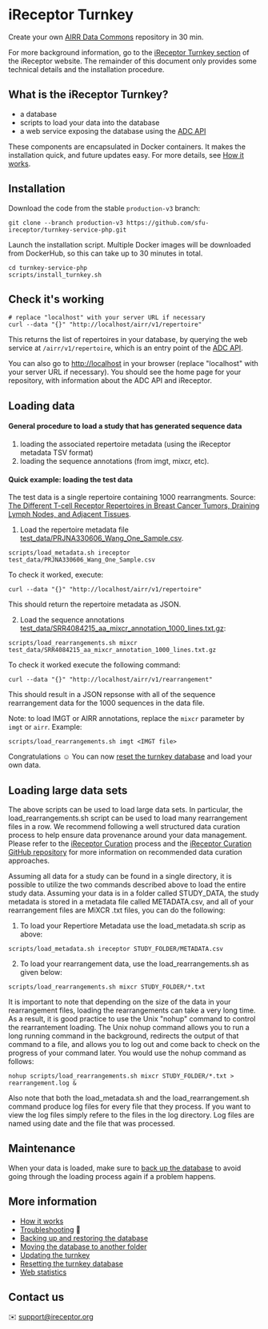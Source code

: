 # iReceptor Turnkey

Create your own [AIRR Data Commons](https://docs.airr-community.org/en/latest/api/adc.html#datacommons) repository in 30 min.

For more background information, go to the [iReceptor Turnkey section](http://www.ireceptor.org/repositories#turnkey) of the iReceptor website. The remainder of this document only provides some technical details and the installation procedure. 

## What is the iReceptor Turnkey?
- a database
- scripts to load your data into the database
- a web service exposing the database using the [ADC API](https://docs.airr-community.org/en/latest/api/adc_api.html)

These components are encapsulated in Docker containers. It makes the installation quick, and future updates easy. For more details, see [How it works](doc/how_it_works.md).

## Installation

Download the code from the stable `production-v3` branch:

```
git clone --branch production-v3 https://github.com/sfu-ireceptor/turnkey-service-php.git
```

Launch the installation script. Multiple Docker images will be downloaded from DockerHub, so this can take up to 30 minutes in total.

```
cd turnkey-service-php
scripts/install_turnkey.sh
```

## Check it's working

```
# replace "localhost" with your server URL if necessary
curl --data "{}" "http://localhost/airr/v1/repertoire"
```

This returns the list of repertoires in your database, by querying the web service at `/airr/v1/repertoire`, which is an entry point of the [ADC API](https://docs.airr-community.org/en/latest/api/adc_api.html).


You can also go to <http://localhost> in your browser (replace "localhost" with your server URL if necessary). You should see the home page for your repository, with information about the ADC API and iReceptor.


## Loading data

#### General procedure to load a study that has generated sequence data
1. loading the associated repertoire metadata (using the iReceptor metadata TSV format)
2. loading the sequence annotations (from imgt, mixcr, etc).

#### Quick example: loading the test data
The test data is a single repertoire containing 1000 rearrangments. Source: [The Different T-cell Receptor Repertoires in Breast Cancer Tumors, Draining Lymph Nodes, and Adjacent Tissues](https://www.ncbi.nlm.nih.gov/pubmed/28039161).

1. Load the repertoire metadata file [test_data/PRJNA330606_Wang_One_Sample.csv](test_data/PRJNA330606_Wang_One_Sample.csv).
```
scripts/load_metadata.sh ireceptor test_data/PRJNA330606_Wang_One_Sample.csv
```

To check it worked, execute:
```
curl --data "{}" "http://localhost/airr/v1/repertoire"
```

This should return the repertoire metadata as JSON.

2. Load the sequence annotations [test_data/SRR4084215_aa_mixcr_annotation_1000_lines.txt.gz](test_data/SRR4084215_aa_mixcr_annotation_1000_lines.txt.gz):
```
scripts/load_rearrangements.sh mixcr test_data/SRR4084215_aa_mixcr_annotation_1000_lines.txt.gz
```

To check it worked execute the following command:
```
curl --data "{}" "http://localhost/airr/v1/rearrangement"
```
This should result in a JSON repsonse with all of the sequence rearrangement data for the 1000 sequences in the data file.

Note: to load IMGT or AIRR annotations, replace the `mixcr` parameter by `imgt` or `airr`. Example:
```
scripts/load_rearrangements.sh imgt <IMGT file>
```

Congratulations :relaxed: You can now [reset the turnkey database](doc/resetting.md) and load your own data.

## Loading large data sets

The above scripts can be used to load large data sets. In particular, the load_rearrangements.sh script can be used to load many rearrangement files in a row. We recommend following a well structured data curation process to help ensure data provenance around your data management. Please refer to the [iReceptor Curation](http://www.ireceptor.org/curation) process and the [iReceptor Curation GitHub repository](https://github.com/sfu-ireceptor/dataloading-curation/tree/master) for more information on recommended data curation approaches.

Assuming all data for a study can be found in a single directory, it is possible to utilize the two commands described above to load the entire study data. Assuming your data is in a folder called STUDY_DATA, the study metadata is stored in a metadata file called METADATA.csv, and all of your rearrangement files are MiXCR .txt files, you can do the following:

1. To load your Repertiore Metadata use the load_metadata.sh scrip as above:

```
scripts/load_metadata.sh ireceptor STUDY_FOLDER/METADATA.csv
```

2. To load your rearrangement data, use the load_rearrangements.sh as given below:

```
scripts/load_rearrangements.sh mixcr STUDY_FOLDER/*.txt
```
It is important to note that depending on the size of the data in your rearrangement files, loading the rearrangements can take a very long time. As a result, it is good practice to use the Unix "nohup" command to control the rearrantement loading. The Unix nohup command allows you to run a long running command in the background, redirects the output of that command to a file, and allows you to log out and come back to check on the progress of your command later. You would use the nohup command as follows:
```
nohup scripts/load_rearrangements.sh mixcr STUDY_FOLDER/*.txt > rearrangement.log &
```
Also note that both the load_metadata.sh and the load_rearrangement.sh command produce log files for every file that they process. If you want to view the log files simply refere to the files in the log directory. Log files are named using date and the file that was processed.

## Maintenance
When your data is loaded, make sure to [back up the database](doc/database_backup.md) to avoid going through the loading process again if a problem happens.  

## More information
- [How it works](doc/how_it_works.md)
- [Troubleshooting](doc/troubleshooting.md) :hammer:
- [Backing up and restoring the database](doc/database_backup.md)
- [Moving the database to another folder](doc/moving_the_database_folder.md)
- [Updating the turnkey](doc/updating.md)
- [Resetting the turnkey database](doc/resetting.md)
- [Web statistics](doc/web_stats.md)

## Contact us
:envelope: <support@ireceptor.org>
